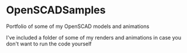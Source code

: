 # OpenSCADSamples
Portfolio of some of my OpenSCAD models and animations

I've included a folder of some of my renders and animations in case you don't want to run the code yourself

